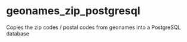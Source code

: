 # geonames_zip_postgresql
Copies the zip codes / postal codes from geonames into a PostgreSQL database
